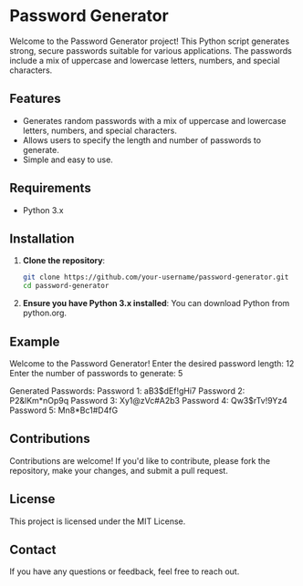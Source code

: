 # Password Generator

Welcome to the Password Generator project! This Python script generates strong, secure passwords suitable for various applications. The passwords include a mix of uppercase and lowercase letters, numbers, and special characters.

## Features
- Generates random passwords with a mix of uppercase and lowercase letters, numbers, and special characters.
- Allows users to specify the length and number of passwords to generate.
- Simple and easy to use.

## Requirements
- Python 3.x

## Installation
1. **Clone the repository**:
   ```bash
   git clone https://github.com/your-username/password-generator.git
   cd password-generator
2. **Ensure you have Python 3.x installed**:
    You can download Python from python.org.

## Example

Welcome to the Password Generator!
Enter the desired password length: 12
Enter the number of passwords to generate: 5

Generated Passwords:
Password 1: aB3$dEf!gHi7
Password 2: P2&lKm*nOp9q
Password 3: Xy1@zVc#A2b3
Password 4: Qw3$rTv!9Yz4
Password 5: Mn8*Bc1#D4fG

## Contributions

Contributions are welcome! If you'd like to contribute, please fork the repository, make your changes, and submit a pull request.

## License

This project is licensed under the MIT License.

## Contact

If you have any questions or feedback, feel free to reach out.